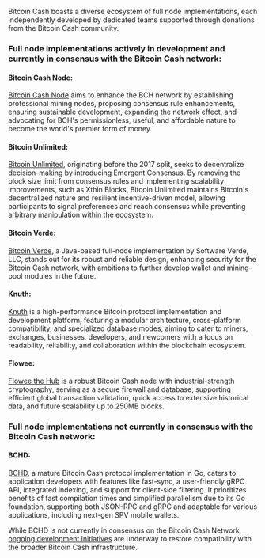 Bitcoin Cash boasts a diverse ecosystem of full node implementations, each independently developed by dedicated teams supported through donations from the Bitcoin Cash community. 

### Full node implementations actively in development and currently in consensus with the Bitcoin Cash network:

#### Bitcoin Cash Node:

[Bitcoin Cash Node](https://bitcoincashnode.org/en/) aims to enhance the BCH network by establishing professional mining nodes, proposing consensus rule enhancements, ensuring sustainable development, expanding the network effect, and advocating for BCH's permissionless, useful, and affordable nature to become the world's premier form of money.

#### Bitcoin Unlimited:

[Bitcoin Unlimited](https://www.bitcoinunlimited.info/), originating before the 2017 split, seeks to decentralize decision-making by introducing Emergent Consensus. By removing the block size limit from consensus rules and implementing scalability improvements, such as Xthin Blocks, Bitcoin Unlimited maintains Bitcoin's decentralized nature and resilient incentive-driven model, allowing participants to signal preferences and reach consensus while preventing arbitrary manipulation within the ecosystem.

#### Bitcoin Verde:

[Bitcoin Verde](https://bitcoinverde.org/), a Java-based full-node implementation by Software Verde, LLC, stands out for its robust and reliable design, enhancing security for the Bitcoin Cash network, with ambitions to further develop wallet and mining-pool modules in the future.

#### Knuth:

[Knuth](https://kth.cash/) is a high-performance Bitcoin protocol implementation and development platform, featuring a modular architecture, cross-platform compatibility, and specialized database modes, aiming to cater to miners, exchanges, businesses, developers, and newcomers with a focus on readability, reliability, and collaboration within the blockchain ecosystem.

#### Flowee:

[Flowee the Hub](https://flowee.org/products/hub/) is a robust Bitcoin Cash node with industrial-strength cryptography, serving as a secure firewall and database, supporting efficient global transaction validation, quick access to extensive historical data, and future scalability up to 250MB blocks.

### Full node implementations not currently in consensus with the Bitcoin Cash network:

#### BCHD:

[BCHD](https://bchd.cash/), a mature Bitcoin Cash protocol implementation in Go, caters to application developers with features like fast-sync, a user-friendly gRPC API, integrated indexing, and support for client-side filtering. It prioritizes benefits of fast compilation times and simplified parallelism due to its Go foundation, supporting both JSON-RPC and gRPC and adaptable for various applications, including next-gen SPV mobile wallets.

While BCHD is not currently in consensus on the Bitcoin Cash Network, [ongoing development initiatives](https://bchd_flipstarter.opreturn.me/en) are underway to restore compatibility with the broader Bitcoin Cash infrastructure.